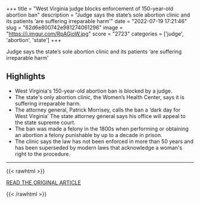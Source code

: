 +++
title = "West Virginia judge blocks enforcement of 150-year-old abortion ban"
description = "Judge says the state’s sole abortion clinic and its patients ‘are suffering irreparable harm’"
date = "2022-07-19 17:21:46"
slug = "62d6e800742e981274061296"
image = "https://i.imgur.com/RpAGjoW.jpg"
score = "2723"
categories = ['judge', 'abortion', 'state']
+++

Judge says the state’s sole abortion clinic and its patients ‘are suffering irreparable harm’

## Highlights

- West Virginia's 150-year-old abortion ban is blocked by a judge.
- The state's only abortion clinic, the Women’s Health Center, says it is suffering irreparable harm.
- The attorney general, Patrick Morrisey, calls the ban a ‘dark day for West Virginia’ The state attorney general says his office will appeal to the state supreme court.
- The ban was made a felony in the 1800s when performing or obtaining an abortion a felony punishable by up to a decade in prison.
- The clinic says the law has not been enforced in more than 50 years and has been superseded by modern laws that acknowledge a woman's right to the procedure.

---

{{< rawhtml >}}
  <p class="article-category">
    <a target="_blank" href="https://www.theguardian.com/us-news/2022/jul/18/west-virginia-abortion-ban-enforcement-blocked">READ THE ORIGINAL ARTICLE</a>
  </p>
{{< /rawhtml >}}
